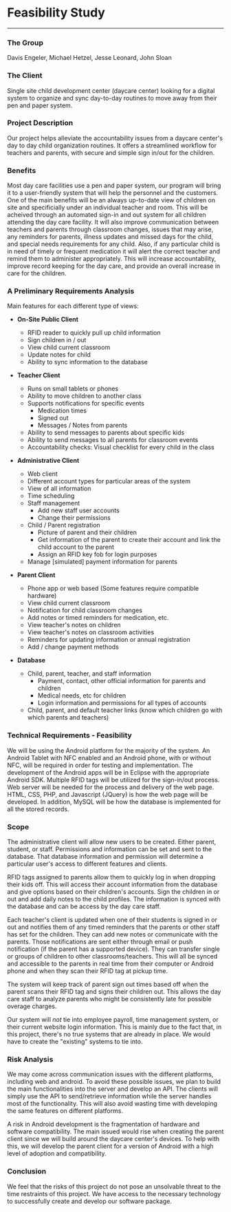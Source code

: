 Feasibility Study
=====

------

### The Group

Davis Engeler, Michael Hetzel, Jesse Leonard, John Sloan

### The Client

Single site child development center (daycare center) looking for a digital system to organize and sync day-to-day routines to move away from their pen and paper system.

### Project Description

Our project helps alleviate the accountability issues from a daycare center's day to day child organization routines. It offers a streamlined workflow for teachers and parents, with secure and simple sign in/out for the children.

### Benefits

Most day care facilities use a pen and paper system, our program will bring it to a user-friendly system that will help the personnel and the customers.  One of the main benefits will be an always up-to-date view of children on site and specificially under an individual teacher and room.  This will be acheived through an automated sign-in and out system for all children attending the day care facility. It will also improve communication between teachers and parents through classroom changes, issues that may arise, any reminders for parents, illness updates and missed days for the child, and special needs requirements for any child.  Also, if any particular child is in need of timely or frequent medication it will alert the correct teacher and remind them to administer appropriately.  This will increase accountability, improve record keeping for the day care, and provide an overall increase in care for the children.

### A Preliminary Requirements Analysis

Main features for each different type of views:

- **On-Site Public Client** 	
	- RFID reader to quickly pull up child information
	- Sign children in / out
	- View child current classroom
	- Update notes for child
	- Ability to sync information to the database

- **Teacher Client**
	- Runs on small tablets or phones
	- Ability to move children to another class
	- Supports notifications for specific events
		- Medication times
		- Signed out
		- Messages / Notes from parents
	- Ability to send messages to parents about specific kids
	- Ability to send messages to all parents for classroom events
	- Accountability checks: Visual checklist for every child in the class
	
- **Administrative Client**
	- Web client
	- Different account types for particular areas of the system
	- View of all information
	- Time scheduling
	- Staff management
		- Add new staff user accounts
		- Change their permissions
	- Child / Parent registration
		- Picture of parent and their children
		- Get information of the parent to create their account and link the child account to the parent
		- Assign an RFID key fob for login purposes
	- Manage [simulated] payment information for parents

- **Parent Client**
	- Phone app or web based (Some features require compatible hardware)
	- View child current classroom
	- Notification for child classroom changes
	- Add notes or timed reminders for medication, etc.
	- View teacher's notes on children
	- View teacher's notes on classroom activities
	- Reminders for updating information or annual registration
	- Add / change payment methods

- **Database**
	- Child, parent, teacher, and staff information
		- Payment, contact, other official information for parents and children
		- Medical needs, etc for children
		- Login information and permissions for all types of accounts
	- Child, parent, and default teacher links (know which children go with which parents and teachers)


### Technical Requirements - Feasibility

We will be using the Android platform for the majority of the system. An Android Tablet with NFC enabled and an Android phone, with or without NFC, will be required in order for testing and implementation.  The development of the Android apps will be in Eclipse with the appropriate Android SDK.  Multiple RFID tags will be utilized for the sign-in/out process.  Web server will be needed for the process and delivery of the web page.  HTML, CSS, PHP, and Javascript (JQuery) is how the web page will be developed.  In addition, MySQL will be how the database is implemented for all the stored records.  

### Scope

The administrative client will allow new users to be created. Either parent, student, or staff. Permissions and information can be set and sent to the database. That database information and permission will determine a particular user's access to different features and clients. 

RFID tags assigned to parents allow them to quickly log in when dropping their kids off. This will access their account information from the database and give options based on their children's accounts. Sign the children in or out and add daily notes to the child profiles. The information is synced with the database and can be access by the day care staff.

Each teacher's client is updated when one of their students is signed in or out and notifies them of any timed reminders that the parents or other staff has set for the children. They can add new notes or communicate with the parents. Those notifications are sent either through email or push notification (if the parent has a supported device). They can transfer single or groups of children to other classrooms/teachers. This will all be synced and accessible to the parents in real time from their computer or Android phone and when they scan their RFID tag at pickup time.

The system will keep track of parent sign out times based off when the parent scans their RFID tag and signs their children out. This allows the day care staff to analyze parents who might be consistently late for possible overage charges.

Our system will *not* tie into employee payroll, time management system, or their current website login information. This is mainly due to the fact that, in this project, there's no true systems that are already in place. We would have to create the "existing" systems to tie into.

### Risk Analysis

We may come across communication issues with the different platforms, including web and android. To avoid these possible issues, we plan to build the main functionalities into the server and develop an API. The clients will simply use the API to send/retrieve information while the server handles most of the functionality. This will also avoid wasting time with developing the same features on different platforms.

A risk in Android development is the fragmentation of hardware and software compatibility. The main issued would rise when creating the parent client since we will build around the daycare center's devices. To help with this, we will develop the parent client for a version of Android with a high level of adoption and compatibility.

### Conclusion

We feel that the risks of this project do not pose an unsolvable threat to the time restraints of this project. We have access to the necessary technology to successfully create and develop our software package.











